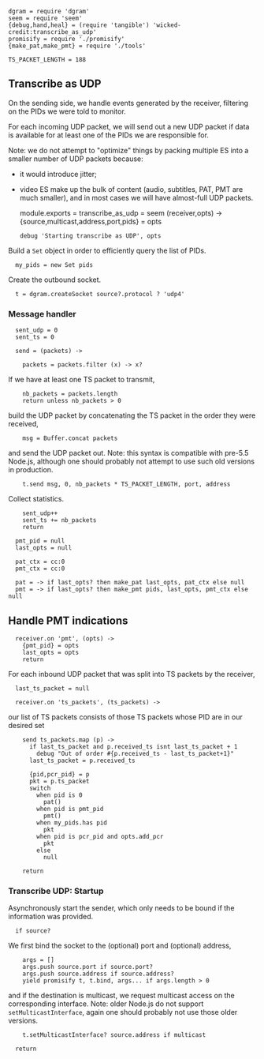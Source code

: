     dgram = require 'dgram'
    seem = require 'seem'
    {debug,hand,heal} = (require 'tangible') 'wicked-credit:transcribe_as_udp'
    promisify = require './promisify'
    {make_pat,make_pmt} = require './tools'

    TS_PACKET_LENGTH = 188

Transcribe as UDP
-----------------

On the sending side, we handle events generated by the receiver, filtering on the PIDs we were told to monitor.

For each incoming UDP packet, we will send out a new UDP packet if data is available for at least one of the PIDs we are responsible for.

Note: we do not attempt to "optimize" things by packing multiple ES into a smaller number of UDP packets because:
- it would introduce jitter;
- video ES make up the bulk of content (audio, subtitles, PAT, PMT are much smaller), and in most cases we will have almost-full UDP packets.

    module.exports =
    transcribe_as_udp = seem (receiver,opts) ->
      {source,multicast,address,port,pids} = opts

      debug 'Starting transcribe as UDP', opts

Build a `Set` object in order to efficiently query the list of PIDs.

      my_pids = new Set pids

Create the outbound socket.

      t = dgram.createSocket source?.protocol ? 'udp4'

### Message handler

      sent_udp = 0
      sent_ts = 0

      send = (packets) ->

        packets = packets.filter (x) -> x?

If we have at least one TS packet to transmit,

        nb_packets = packets.length
        return unless nb_packets > 0

build the UDP packet by concatenating the TS packet in the order they were received,

        msg = Buffer.concat packets

and send the UDP packet out.
Note: this syntax is compatible with pre-5.5 Node.js, although one should probably not attempt to use such old versions in production.

        t.send msg, 0, nb_packets * TS_PACKET_LENGTH, port, address

Collect statistics.

        sent_udp++
        sent_ts += nb_packets
        return

      pmt_pid = null
      last_opts = null

      pat_ctx = cc:0
      pmt_ctx = cc:0

      pat = -> if last_opts? then make_pat last_opts, pat_ctx else null
      pmt = -> if last_opts? then make_pmt pids, last_opts, pmt_ctx else null

Handle PMT indications
----------------------

      receiver.on 'pmt', (opts) ->
        {pmt_pid} = opts
        last_opts = opts
        return

For each inbound UDP packet that was split into TS packets by the receiver,

      last_ts_packet = null

      receiver.on 'ts_packets', (ts_packets) ->

our list of TS packets consists of
those TS packets whose PID are in our desired set

        send ts_packets.map (p) ->
          if last_ts_packet and p.received_ts isnt last_ts_packet + 1
            debug "Out of order #{p.received_ts - last_ts_packet+1}"
          last_ts_packet = p.received_ts

          {pid,pcr_pid} = p
          pkt = p.ts_packet
          switch
            when pid is 0
              pat()
            when pid is pmt_pid
              pmt()
            when my_pids.has pid
              pkt
            when pid is pcr_pid and opts.add_pcr
              pkt
            else
              null

        return

### Transcribe UDP: Startup

Asynchronously start the sender,
which only needs to be bound if the information was provided.

      if source?

We first bind the socket to the (optional) port and (optional) address,

        args = []
        args.push source.port if source.port?
        args.push source.address if source.address?
        yield promisify t, t.bind, args... if args.length > 0

and if the destination is multicast, we request multicast access on the corresponding interface.
Note: older Node.js do not support `setMulticastInterface`, again one should probably not use those older versions.

        t.setMulticastInterface? source.address if multicast

      return

